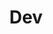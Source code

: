 ---
title: Dev
layout: collection
collection: dev
# permalink: /dev/
author_profile: true
entries_layout: list
#classes: wide

sidebar:
  title: "Development"
  nav: "dev-sidebar"
---